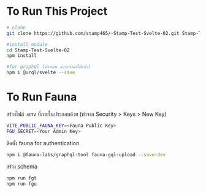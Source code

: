 # To Run This Project

```bash
# clone
git clone https://github.com/stamp465/-Stamp-Test-Svelte-02.git Stamp-Test-Svelte-02

#install module
cd Stamp-Test-Svelte-02
npm install

#for graphql (ด้านบน น่าจะลงมาให้แล้ว)
npm i @urql/svelte --save
```

# To Run Fauna
สร้างไฟล์ .env ที่ภายในประกอบด้วย (ทำจาก Security > Keys > New Key)
```bash
VITE_PUBLIC_FAUNA_KEY=<Fauna Public Key>
FGU_SECRET=<Your Admin Key>
```
ติดตั้ง fauna for authentication 
```bash
npm i @fauna-labs/graphql-tool fauna-gql-upload --save-dev
```
สร้าง schema
```bash
npm run fgt
npm run fgu
```